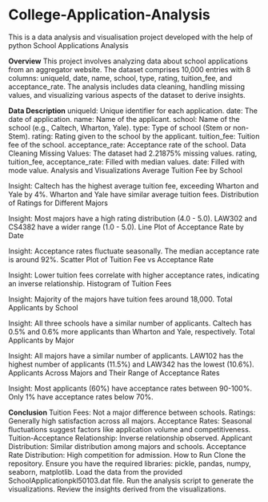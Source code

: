 # College-Application-Analysis
This is a data analysis and visualisation project developed with the help of python
School Applications Analysis


**Overview**
This project involves analyzing data about school applications from an aggregator website. The dataset comprises 10,000 entries with 8 columns: uniqueId, date, name, school, type, rating, tuition_fee, and acceptance_rate. The analysis includes data cleaning, handling missing values, and visualizing various aspects of the dataset to derive insights.


**Data Description**
uniqueId: Unique identifier for each application.
date: The date of application.
name: Name of the applicant.
school: Name of the school (e.g., Caltech, Wharton, Yale).
type: Type of school (Stem or non-Stem).
rating: Rating given to the school by the applicant.
tuition_fee: Tuition fee of the school.
acceptance_rate: Acceptance rate of the school.
Data Cleaning
Missing Values: The dataset had 2.21875% missing values.
rating, tuition_fee, acceptance_rate: Filled with median values.
date: Filled with mode value.
Analysis and Visualizations
Average Tuition Fee by School

Insight: Caltech has the highest average tuition fee, exceeding Wharton and Yale by 4%. Wharton and Yale have similar average tuition fees.
Distribution of Ratings for Different Majors

Insight: Most majors have a high rating distribution (4.0 - 5.0). LAW302 and CS4382 have a wider range (1.0 - 5.0).
Line Plot of Acceptance Rate by Date

Insight: Acceptance rates fluctuate seasonally. The median acceptance rate is around 92%.
Scatter Plot of Tuition Fee vs Acceptance Rate

Insight: Lower tuition fees correlate with higher acceptance rates, indicating an inverse relationship.
Histogram of Tuition Fees

Insight: Majority of the majors have tuition fees around 18,000.
Total Applicants by School

Insight: All three schools have a similar number of applicants. Caltech has 0.5% and 0.6% more applicants than Wharton and Yale, respectively.
Total Applicants by Major

Insight: All majors have a similar number of applicants. LAW102 has the highest number of applicants (11.5%) and LAW342 has the lowest (10.6%).
Applicants Across Majors and Their Range of Acceptance Rates

Insight: Most applicants (60%) have acceptance rates between 90-100%. Only 1% have acceptance rates below 70%.

**Conclusion**
Tuition Fees: Not a major difference between schools.
Ratings: Generally high satisfaction across all majors.
Acceptance Rates: Seasonal fluctuations suggest factors like application volume and competitiveness.
Tuition-Acceptance Relationship: Inverse relationship observed.
Applicant Distribution: Similar distribution among majors and schools.
Acceptance Rate Distribution: High competition for admission.
How to Run
Clone the repository.
Ensure you have the required libraries: pickle, pandas, numpy, seaborn, matplotlib.
Load the data from the provided SchoolApplicationpkl50103.dat file.
Run the analysis script to generate the visualizations.
Review the insights derived from the visualizations.
